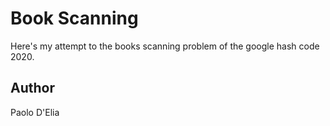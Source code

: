 # Book Scanning

Here's my attempt to the books scanning problem of the google hash code 2020. 

## Author 

Paolo D'Elia